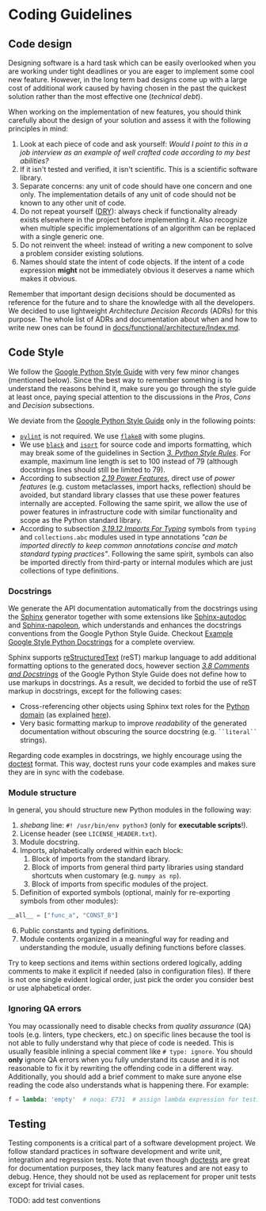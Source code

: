 # Coding Guidelines


## Code design

Designing software is a hard task which can be easily overlooked when you are working under tight deadlines or you are eager to implement some cool new feature. However, in the long term bad designs come up with a large cost of additional work caused by having chosen in the past the quickest solution rather than the most effective one (_technical debt_).

When working on the implementation of new features, you should think carefully about the design of your solution and assess it with the following principles in mind:

1. Look at each piece of code and ask yourself: _Would I point to this in a job interview as an example of well crafted code according to my best abilities?_
2. If it isn't tested and verified, it isn't scientific. This is a scientific software library.
3. Separate concerns: any unit of code should have one concern and one only. The implementation details of any unit of code should not be known to any other unit of code.
4. Do not repeat yourself ([DRY](https://en.wikipedia.org/wiki/Don%27t_repeat_yourself)): always check if functionality already exists elsewhere in the project before implementing it. Also recognize when multiple specific implementations of an algorithm can be replaced with a single generic one.
5. Do not reinvent the wheel: instead of writing a new component to solve a problem consider existing solutions.
6. Names should state the intent of code objects. If the intent of a code expression **might** not be immediately obvious it deserves a name which makes it obvious.

Remember that important design decisions should be documented as reference for the future and to share the knowledge with all the developers. We decided to use lightweight _Architecture Decision Records_ (ADRs) for this purpose. The whole list of ADRs and documentation about when and how to write new ones can be found in [docs/functional/architecture/Index.md](docs/functional/architecture/Index.md).


## Code Style

We follow the [Google Python Style Guide][google-style-guide] with very few minor changes (mentioned below). Since the best way to remember something is to understand the reasons behind it, make sure you go through the style guide at least once, paying special attention to the discussions in the _Pros_, _Cons_ and _Decision_ subsections.

We deviate from the [Google Python Style Guide][google-style-guide] only in the following points:

- [`pylint`][pylint] is not required. We use [`flake8`][flake8] with some plugins.
- We use [`black`][black] and [`isort`][isort] for source code and imports formatting, which may break some of the guidelines in Section [_3. Python Style Rules_](https://google.github.io/styleguide/pyguide.html#3-python-style-rules). For example, maximum line length is set to 100 instead of 79 (although docstrings lines should still be limited to 79).
- According to subsection [_2.19 Power Features_](https://google.github.io/styleguide/pyguide.html#219-power-features), direct use of _power features_ (e.g. custom metaclasses, import hacks, reflection) should be avoided, but standard library classes that use these power features internally are accepted. Following the same spirit, we allow the use of power features in infrastructure code with similar functionality and scope as the Python standard library.
- According to subsection [_3.19.12 Imports For Typing_](https://google.github.io/styleguide/pyguide.html#31912-imports-for-typing) symbols from `typing` and `collections.abc` modules used in type annotations _"can be imported directly to keep common annotations concise and match standard typing practices"_. Following the same spirit, symbols can also be imported directly from third-party or internal modules which are just collections of type definitions.

### Docstrings

We generate the API documentation automatically from the docstrings using the [Sphinx][sphinx] generator together with some extensions like [Sphinx-autodoc][sphinx-autodoc] and [Sphinx-napoleon][sphinx-napoleon], which understands and enhances the docstrings conventions from the Google Python Style Guide. Checkout [Example Google Style Python Docstrings](https://sphinxcontrib-napoleon.readthedocs.io/en/latest/example_google.html#example-google) for a complete overview.

Sphinx supports [reStructuredText][sphinx-rest] (reST) markup language to add additional formatting options to the generated docs, however section [_3.8 Comments and Docstrings_](https://google.github.io/styleguide/pyguide.html#38-comments-and-docstrings) of the Google Python Style Guide does not define how to use markups in docstrings. As a result, we decided to forbid the use of reST markup in docstrings, except for the following cases:

   - Cross-referencing other objects using Sphinx text roles for the [Python domain](https://www.sphinx-doc.org/en/master/usage/restructuredtext/domains.html#the-python-domain) (as explained [here](https://www.sphinx-doc.org/en/master/usage/restructuredtext/domains.html#python-roles)).   
   - Very basic formatting markup to improve _readability_ of the generated documentation without obscuring the source docstring (e.g. ``` ``literal`` ```  strings).
   
Regarding code examples in docstrings, we highly encourage using the [doctest][doctest] format. This way, doctest runs your code examples and makes sure they are in sync with the codebase.

### Module structure

In general, you should structure new Python modules in the following way:

1. _shebang_ line: `#! /usr/bin/env python3` (only for **executable scripts**!).
2. License header (see `LICENSE_HEADER.txt`).
3. Module docstring.
4. Imports, alphabetically ordered within each block:
   1. Block of imports from the standard library.
   2. Block of imports from general third party libraries using standard shortcuts when customary (e.g. `numpy as np`).
   3. Block of imports from specific modules of the project.
5. Definition of exported symbols (optional, mainly for re-exporting symbols from other modules):
```python
__all__ = ["func_a", "CONST_B"]
   ```
6. Public constants and typing definitions.
7. Module contents organized in a meaningful way for reading and understanding the module, usually defining functions before classes.

Try to keep sections and items within sections ordered logically, adding comments to make it explicit if needed (also in configuration files). If there is not one single evident logical order, just pick the order you consider best or use alphabetical order.

### Ignoring QA errors

You may ocassionally need to disable checks from _quality assurance_  (QA) tools (e.g. linters, type checkers, etc.) on specific lines because the tool is not able to fully understand why that piece of code is needed. This is usually feasible inlining a special comment like `# type: ignore`. You should **only** ignore QA errors when you fully understand its cause and it is not reasonable to fix it by rewriting the offending code in a different way. Additionally, you should add a brief comment to make sure anyone else reading the code also understands what is happening there. For example:

   ```python
   f = lambda: 'empty'  # noqa: E731  # assign lambda expression for testing
   ```

## Testing 

Testing components is a critical part of a software development project. We follow standard practices in software development and write unit, integration and regression tests. Note that even though [doctests][doctest] are great for documentation purposes, they lack many features and are not easy to debug. Hence, they should not be used as replacement for proper unit tests except for trivial cases.
 
TODO: add test conventions
<!--
TODO: add test conventions:
TODO:    - to organize tests inside the `tests/` folder
TODO:    - to name tests
TODO:    - to use pytest features (fixtures, markers, etc.)
TODO:    - to generate mock objects and data for tests (e.g. pytest-factoryboy, pytest-cases)
TODO:    - to use pytest plugins 

Refs:
https://towardsdatascience.com/pytest-plugins-to-love-%EF%B8%8F-9c71635fbe22
https://testandcode.com/116
-->

<!-- Reference links -->

[black]: https://black.readthedocs.io/en/stable/
[doctest]: https://docs.python.org/3/library/doctest.html
[flake8]: https://flake8.pycqa.org/
[google-style-guide]: https://google.github.io/styleguide/pyguide.html
[isort]: https://pycqa.github.io/isort/
[pre-commit]: https://pre-commit.com/
[pylint]: https://pylint.pycqa.org/
[sphinx]: https://www.sphinx-doc.org
[sphinx-autodoc]: https://www.sphinx-doc.org/en/master/usage/extensions/autodoc.html
[sphinx-napoleon]: https://sphinxcontrib-napoleon.readthedocs.io/en/latest/index.html#
[sphinx-rest]: https://www.sphinx-doc.org/en/master/usage/restructuredtext/basics.html

